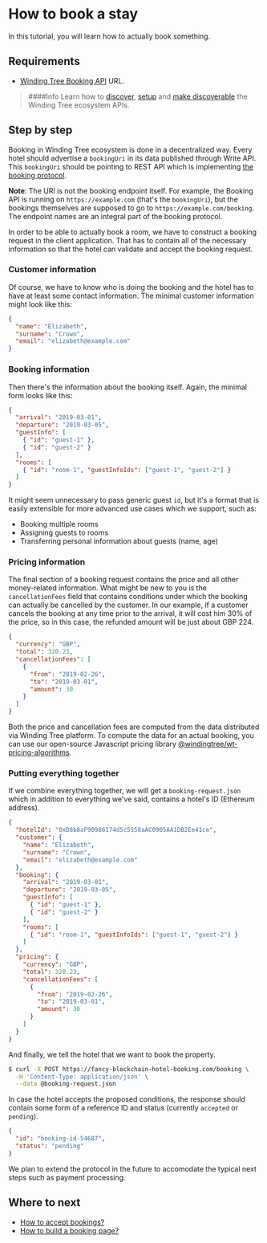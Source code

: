 # How to book a stay

In this tutorial, you will learn how to actually book something.

## Requirements

- [Winding Tree Booking API](https://github.com/windingtree/wt-write-api) URL.
> ####Info
> Learn how to [discover](how-to-pick-environment.md), [setup](how-to-accept-bookings.md) and [make discoverable]()
the Winding Tree ecosystem APIs.

## Step by step

Booking in Winding Tree ecosystem is done in a decentralized way.
Every hotel should advertise a `bookingUri` in its data published
through Write API. This `bookingUri` should be pointing to REST
API which is implementing
<a href="/apis/wt-booking-api.html" target="_blank">the booking protocol</a>.

**Note**: The URI is not the booking endpoint itself. For example,
the Booking API is running on `https://example.com` (that's the `bookingUri`),
but the bookings themselves are supposed to go to `https://example.com/booking`.
The endpoint names are an integral part of the booking protocol.

In order to be able to actually book a room, we have to construct
a booking request in the client application. That has to contain
all of the necessary information so that the hotel can validate and
accept the booking request.

### Customer information

Of course, we have to know who is doing the booking and the hotel has
to have at least some contact information. The minimal customer information
might look like this:

```json
{
  "name": "Elizabeth",
  "surname": "Crown",
  "email": "elizabeth@example.com"
}
```

### Booking information

Then there's the information about the booking itself. Again, the
minimal form looks like this:

```json
{
  "arrival": "2019-03-01",
  "departure": "2019-03-05",
  "guestInfo": [
    { "id": "guest-1" },
    { "id": "guest-2" }
  ],
  "rooms": [
    { "id": "room-1", "guestInfoIds": ["guest-1", "guest-2"] }
  ]
}
```

It might seem unnecessary to pass generic guest `id`, but it's a format
that is easily extensible for more advanced use cases which we support,
such as:

- Booking multiple rooms
- Assigning guests to rooms
- Transferring personal information about guests (name, age)

### Pricing information

The final section of a booking request contains the price and all other
money-related information. What might be new to you is the `cancellationFees`
field that contains conditions under which the booking can
actually be cancelled by the customer. In our example, if a customer cancels
the booking at any time prior to the arrival, it will cost him 30% of the price,
so in this case, the refunded amount will be just about GBP 224.

```json
{
  "currency": "GBP",
  "total": 320.23,
  "cancellationFees": [
    {
      "from": "2019-02-26",
      "to": "2019-03-01",
      "amount": 30
    }
  ]
}
```

Both the price and cancellation fees are computed from the data distributed
via Winding Tree platform. To compute the data for an actual booking, you can
use our open-source Javascript pricing library
[@windingtree/wt-pricing-algorithms](https://github.com/windingtree/wt-pricing-algorithms).

### Putting everything together

If we combine everything together, we will get a `booking-request.json` which in addition
to everything we've said, contains a hotel's ID (Ethereum address).

```json
{
  "hotelId": "0xD8b8aF90986174d5c5558aAC0905AA1DB2Ee41ce",
  "customer": {
    "name": "Elizabeth",
    "surname": "Crown",
    "email": "elizabeth@example.com"
  },
  "booking": {
    "arrival": "2019-03-01",
    "departure": "2019-03-05",
    "guestInfo": [
      { "id": "guest-1" },
      { "id": "guest-2" }
    ],
    "rooms": [
      { "id": "room-1", "guestInfoIds": ["guest-1", "guest-2"] }
    ]
  },
  "pricing": {
    "currency": "GBP",
    "total": 320.23,
    "cancellationFees": [
      {
        "from": "2019-02-26",
        "to": "2019-03-01",
        "amount": 30
      }
    ]
  }
}
```

And finally, we tell the hotel that we want to book the property.

```sh
$ curl -X POST https://fancy-blockchain-hotel-booking.com/booking \
  -H 'Content-Type: application/json' \
  --data @booking-request.json
```

In case the hotel accepts the proposed conditions, the response should
contain some form of a reference ID and status (currently `accepted` or `pending`).

```json
{
  "id": "booking-id-54687",
  "status": "pending"
}
```

We plan to extend the protocol in the future to accomodate the typical next
steps such as payment processing.

## Where to next

- [How to accept bookings?](how-to-accept-bookings.md)
- [How to build a booking page?](how-to-build-a-booking-page.md)